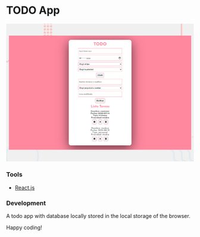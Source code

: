 # TODO App

![Design preview for the Todo.](./src/images/preview.jpg)

### Tools

- [React.js](https://reactjs.org/)

### Development

A todo app with database locally stored in the local storage of the browser.

Happy coding!
